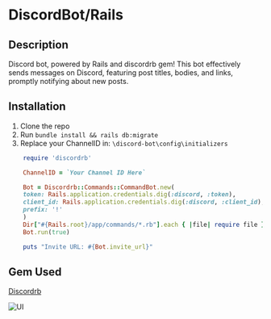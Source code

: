 # DiscordBot/Rails


## Description

Discord bot, powered by Rails and discordrb gem! This bot effectively sends messages on Discord, featuring post titles, bodies, and links, promptly notifying about new posts.

## Installation

1. Clone the repo
2. Run `bundle install && rails db:migrate`
3. Replace your ChannelID in: `\discord-bot\config\initializers`

```ruby
    require 'discordrb'

    ChannelID = `Your Channel ID Here`

    Bot = Discordrb::Commands::CommandBot.new(
    token: Rails.application.credentials.dig(:discord, :token),
    client_id: Rails.application.credentials.dig(:discord, :client_id),
    prefix: '!'
    )
    Dir["#{Rails.root}/app/commands/*.rb"].each { |file| require file }
    Bot.run(true)

    puts "Invite URL: #{Bot.invite_url}"
```

## Gem Used
[Discordrb](https://github.com/shardlab/discordrb)


![UI](https://github.com/sparshalc/discord-bot/blob/main/ui.png)